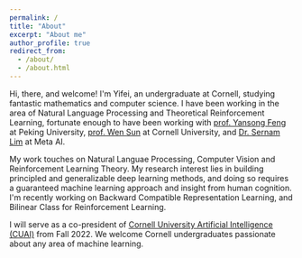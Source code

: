 ```yaml
---
permalink: /
title: "About"
excerpt: "About me"
author_profile: true
redirect_from: 
  - /about/
  - /about.html
---
```


Hi, there, and welcome! I'm Yifei, an undergraduate at Cornell, studying fantastic mathematics and computer science. I have been working in the area of Natural Language Processing and Theoretical Reinforcement Learning, fortunate enough to have been working with [prof. Yansong Feng](https://sites.google.com/site/ysfeng/home) at Peking University, [prof. Wen Sun](https://wensun.github.io/) at Cornell University, and [Dr. Sernam Lim](https://sites.google.com/site/sernam) at Meta AI. 

My work touches on Natural Languae Processing, Computer Vision and Reinforcement Learning Theory. My research interest lies in building principled and generalizable deep learning methods, and doing so requires a guaranteed machine learning approach and insight from human cognition. I'm recently working on Backward Compatible Representation Learning, and Bilinear Class for Reinforcement Learning.

I will serve as a co-president of [Cornell University Artificial Intelligence (CUAI)](https://cuai.github.io/) from Fall 2022. We welcome Cornell undergraduates passionate about any area of machine learning.
